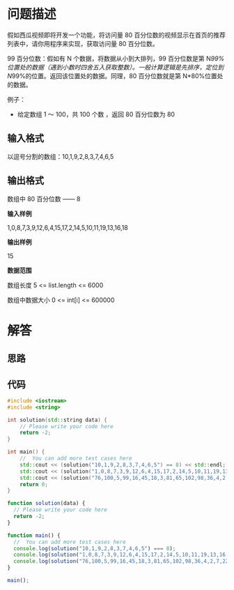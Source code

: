 # 问题描述

假如西瓜视频即将开发一个功能，将访问量 80 百分位数的视频显示在首页的推荐列表中，请你用程序来实现，获取访问量 80 百分位数。

99 百分位数：假如有 N 个数据，将数据从小到大排列，99 百分位数是第 N*99%位置处的数据（遇到小数时四舍五入获取整数）。一般计算逻辑是先排序，定位到 N*99%的位置。返回该位置处的数据。同理，80 百分位数就是第 N*80%位置处的数据。

例子：
- 给定数组 1 ～ 100，共 100 个数 ，返回 80 百分位数为 80

## 输入格式

以逗号分割的数组：10,1,9,2,8,3,7,4,6,5

## 输出格式

数组中 80 百分位数 —— 8

**输入样例**

1,0,8,7,3,9,12,6,4,15,17,2,14,5,10,11,19,13,16,18

**输出样例**

15

**数据范围**

数组长度 5 <= list.length <= 6000

数组中数据大小 0 <= int[i] <= 600000

# 解答

## 思路

## 代码

```cpp
#include <iostream>
#include <string>

int solution(std::string data) {
    // Please write your code here
    return -2;
}

int main() {
    //  You can add more test cases here
    std::cout << (solution("10,1,9,2,8,3,7,4,6,5") == 8) << std::endl;
    std::cout << (solution("1,0,8,7,3,9,12,6,4,15,17,2,14,5,10,11,19,13,16,18") == 15) << std::endl;
    std::cout << (solution("76,100,5,99,16,45,18,3,81,65,102,98,36,4,2,7,22,66,112,97,68,82,37,90,61,73,107,104,79,14,52,83,27,35,93,21,118,120,33,6,19,85,49,44,69,53,67,110,47,91,17,55,80,78,119,15,11,70,103,32,9,40,114,26,25,87,74,1,30,54,38,50,8,34,28,20,24,105,106,31,92,59,116,42,111,57,95,115,96,108,10,89,23,62,29,109,56,58,63,41,77,84,64,75,72,117,101,60,48,94,46,39,43,88,12,113,13,51,86,71") == 96) << std::endl;
    return 0;
}
```

```js
function solution(data) {
  // Please write your code here
  return -2;
}

function main() {
  //  You can add more test cases here
  console.log(solution("10,1,9,2,8,3,7,4,6,5") === 8);
  console.log(solution("1,0,8,7,3,9,12,6,4,15,17,2,14,5,10,11,19,13,16,18") === 15);
  console.log(solution("76,100,5,99,16,45,18,3,81,65,102,98,36,4,2,7,22,66,112,97,68,82,37,90,61,73,107,104,79,14,52,83,27,35,93,21,118,120,33,6,19,85,49,44,69,53,67,110,47,91,17,55,80,78,119,15,11,70,103,32,9,40,114,26,25,87,74,1,30,54,38,50,8,34,28,20,24,105,106,31,92,59,116,42,111,57,95,115,96,108,10,89,23,62,29,109,56,58,63,41,77,84,64,75,72,117,101,60,48,94,46,39,43,88,12,113,13,51,86,71") === 96);
}

main();
```